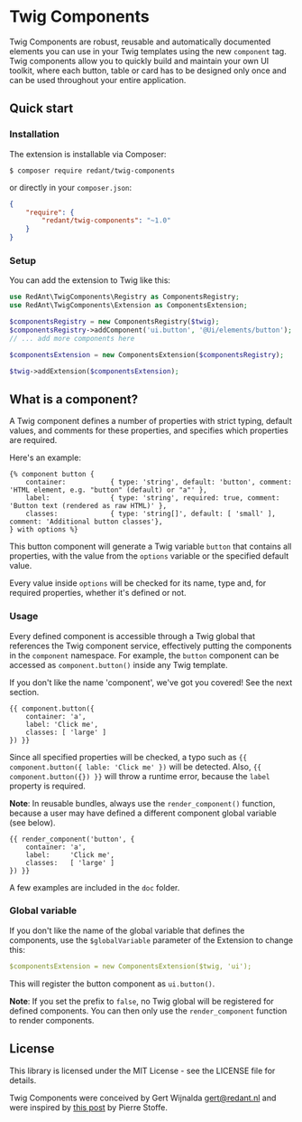 # Twig Components

Twig Components are robust, reusable and automatically documented elements you can
use in your Twig templates using the new `component` tag. Twig components allow you
to quickly build and maintain your own UI toolkit, where each button, table or card
has to be designed only once and can be used throughout your entire application.  

## Quick start

### Installation

The extension is installable via Composer:

```console
$ composer require redant/twig-components
```

or directly in your `composer.json`:

```json
{
    "require": {
        "redant/twig-components": "~1.0"
    }
}
```

### Setup

You can add the extension to Twig like this:

```php
use RedAnt\TwigComponents\Registry as ComponentsRegistry;
use RedAnt\TwigComponents\Extension as ComponentsExtension;

$componentsRegistry = new ComponentsRegistry($twig);
$componentsRegistry->addComponent('ui.button', '@Ui/elements/button');
// ... add more components here

$componentsExtension = new ComponentsExtension($componentsRegistry);

$twig->addExtension($componentsExtension);
```

## What is a component?

A Twig component defines a number of properties with strict typing, default values,
and comments for these properties, and specifies which properties are required.

Here's an example:

```twig
{% component button {
    container:           { type: 'string', default: 'button', comment: 'HTML element, e.g. "button" (default) or "a"' },
    label:               { type: 'string', required: true, comment: 'Button text (rendered as raw HTML)' },
    classes:             { type: 'string[]', default: [ 'small' ], comment: 'Additional button classes'},
} with options %}
```

This button component will generate a Twig variable `button` that contains all properties,
with the value from the `options` variable or the specified default value.

Every value inside `options` will be checked for its name, type and,
for required properties, whether it's defined or not.

### Usage

Every defined component is accessible through a Twig global that references the
Twig component service, effectively putting the components in the `component`
namespace. For example, the `button` component can be accessed as `component.button()` inside
any Twig template.

If you don't like the name 'component', we've got you covered! See the next section.

```twig
{{ component.button({
    container: 'a',
    label: 'Click me',
    classes: [ 'large' ]
}) }}
```

Since all specified properties will be checked, a typo such as
`{{ component.button({ lable: 'Click me' })` will be detected.
Also, `{{ component.button({}) }}` will throw a runtime error, because the
`label` property is required.

**Note**: In reusable bundles, always use the `render_component()` function,
because a user may have defined a different component global variable (see below).

```twig
{{ render_component('button', {
    container: 'a',
    label:     'Click me',
    classes:   [ 'large' ]
}) }}
```

A few examples are included in the `doc` folder.

### Global variable

If you don't like the name of the global variable that defines the components,
use the `$globalVariable` parameter of the Extension to change this:

```yaml
$componentsExtension = new ComponentsExtension($twig, 'ui');
```

This will register the button component as `ui.button()`.

**Note**: If you set the prefix to `false`, no Twig global will be registered for
defined components. You can then only use the `render_component` function to render
components.

## License

This library is licensed under the MIT License - see the LICENSE file for details.

Twig Components were conceived by Gert Wijnalda <gert@redant.nl> and were inspired
by [this post](https://voices.basedesign.com/dry-templating-with-twig-and-craft-cms-543292d114aa)
by Pierre Stoffe.